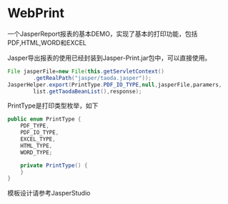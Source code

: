 # WebPrint
一个JasperReport报表的基本DEMO，实现了基本的打印功能，包括PDF,HTML,WORD和EXCEL

Jasper导出报表的使用已经封装到Jasper-Print.jar包中，可以直接使用。

```java
File jasperFile=new File(this.getServletContext()
        .getRealPath("jasper/taoda.jasper"));
JasperHelper.export(PrintType.PDF_IO_TYPE,null,jasperFile,paramers,
        list.getTaodaBeanList(),response);
```

PrintType是打印类型枚举，如下

```Java
public enum PrintType {
    PDF_TYPE,
    PDF_IO_TYPE,
    EXCEL_TYPE,
    HTML_TYPE,
    WORD_TYPE;

    private PrintType() {
    }
}
```

模板设计请参考JasperStudio